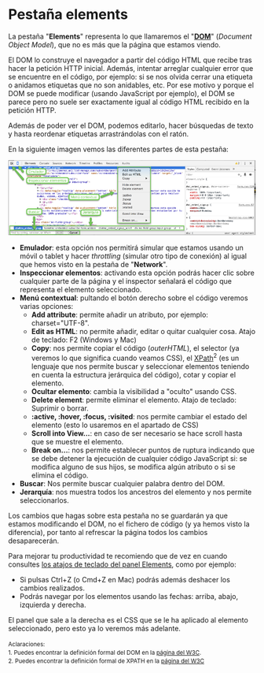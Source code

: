 # Pestaña elements

La pestaña "**Elements**" representa lo que llamaremos el "**[DOM](https://es.wikipedia.org/wiki/Document_Object_Model)**" (*Document Object Model*), que no es más que la página que estamos viendo.

El DOM lo construye el navegador a partir del código HTML que recibe tras hacer la petición HTTP inicial. Además, intentar arreglar cualquier error que se encuentre en el código, por ejemplo: si se nos olvida cerrar una etiqueta o anidamos etiquetas que no son anidables, etc. Por ese motivo y porque el DOM se puede modificar (usando JavaScript por ejemplo), el DOM se parece pero no suele ser exactamente igual al código HTML recibido en la petición HTTP.

Además de poder ver el DOM, podemos editarlo, hacer búsquedas de texto y hasta reordenar etiquetas arrastrándolas con el ratón.

En la siguiente imagen vemos las diferentes partes de esta pestaña:

![](../images/pestana_elements_2.png)

* **Emulador**: esta opción nos permitirá simular que estamos usando un móvil o tablet y hacer *throttling* (simular otro tipo de conexión) al igual que hemos visto en la pestaña de "**Network**".
* **Inspeccionar elementos**: activando esta opción podrás hacer clic sobre cualquier parte de la página y el inspector señalará el código que representa el elemento seleccionado.
* **Menú contextual**: pultando el botón derecho sobre el código veremos varias opciones:
    * **Add attribute**: permite añadir un atributo, por ejemplo: charset="UTF-8".
    * **Edit as HTML**: no permite añadir, editar o quitar cualquier cosa. Atajo de teclado: F2 (Windows y Mac)
    * **Copy**: nos permite copiar el código (*outerHTML*), el selector (ya veremos lo que significa cuando veamos CSS), el [XPath](https://es.wikipedia.org/wiki/XPath)<sup>2</sup> (es un lenguaje que nos permite buscar y seleccionar elementos teniendo en cuenta la estructura jerárquica del código), cotar y copiar el elemento.
    * **Ocultar elemento**: cambia la visibilidad a "oculto" usando CSS.
    * **Delete element**: permite eliminar el elemento. Atajo de teclado: Suprimir o borrar.
    * **:active, :hover, :focus, :visited**: nos permite cambiar el estado del elemento (esto lo usaremos en el apartado de CSS)
    * **Scroll into View...**: en caso de ser necesario se hace scroll hasta que se muestre el elemento.
    * **Break on...**: nos permite establecer puntos de ruptura indicando que se debe detener la ejecución de cualquier código JavaScript si: se modifica alguno de sus hijos, se modifica algún atributo o si se elimina el código.
* **Buscar**: Nos permite buscar cualquier palabra dentro del DOM.
* **Jerarquía**: nos muestra todos los ancestros del elemento y nos permite seleccionarlos.

Los cambios que hagas sobre esta pestaña no se guardarán ya que estamos modificando el DOM, no el fichero de código (y ya hemos visto la diferencia), por tanto al refrescar la página todos los cambios desaparecerán.

Para mejorar tu productividad te recomiendo que de vez en cuando consultes [los atajos de teclado del panel Elements](https://developers.google.com/web/tools/chrome-devtools/iterate/inspect-styles/shortcuts#elements-1), como por ejemplo:
* Si pulsas Ctrl+Z (o Cmd+Z en Mac) podrás además deshacer los cambios realizados.
* Podrás navegar por los elementos usando las fechas: arriba, abajo, izquierda y derecha.

El panel que sale a la derecha es el CSS que se le ha aplicado al elemento seleccionado, pero esto ya lo veremos más adelante.

<small>Aclaraciones:</small><br>
<small>1. Puedes encontrar la definición formal del DOM en la [página del W3C](https://www.w3.org/DOM/).</small><br>
<small>2. Puedes encontrar la definición formal de XPATH en la [página del W3C](https://www.w3.org/TR/xpath/)
</small><br>